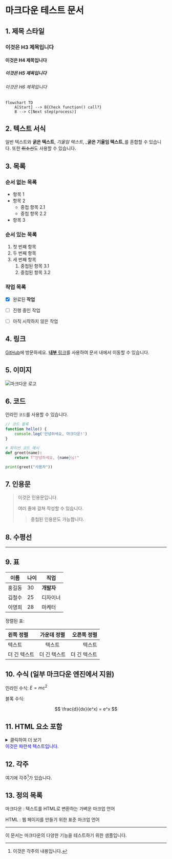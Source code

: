 # 마크다운 테스트 문서

## 1. 제목 스타일

### 이것은 H3 제목입니다

#### 이것은 H4 제목입니다

##### 이것은 H5 제목입니다

###### 이것은 H6 제목입니다

```mermaid
flowchart TD
    A[Start] --> B{Check function() call?}
    B --> C[Next step(process)]
```

## 2. 텍스트 서식

일반 텍스트와 **굵은 텍스트**, _기울임 텍스트_, _**굵은 기울임 텍스트**_를 혼합할 수 있습니다.
또한 ~~취소선~~도 사용할 수 있습니다.

## 3. 목록

### 순서 없는 목록

- 항목 1
- 항목 2
  - 중첩 항목 2.1
  - 중첩 항목 2.2
- 항목 3

### 순서 있는 목록

1. 첫 번째 항목
2. 두 번째 항목
3. 세 번째 항목
   1. 중첩된 항목 3.1
   2. 중첩된 항목 3.2

### 작업 목록

- [x] 완료된 **작업**

- [ ] 진행 중인 작업
- [ ] 아직 시작하지 않은 작업

## 4. 링크

[GitHub](https://github.com)에 방문하세요.
[**내부** 링크](#1-제목-스타일)를 사용하여 문서 내에서 이동할 수 있습니다.

## 5. 이미지

![마크다운 로고](https://markdown-here.com/img/icon256.png)

## 6. 코드

인라인 `코드`를 사용할 수 있습니다.

```javascript
// 코드 블록
function hello() {
	console.log('안녕하세요, 마크다운!')
}
```

```python
# 파이썬 코드 예시
def greet(name):
    return f"안녕하세요, {name}님!"

print(greet("사용자"))
```

## 7. 인용문

> 이것은 인용문입니다.
>
> 여러 줄에 걸쳐 작성할 수 있습니다.
>
> > 중첩된 인용문도 가능합니다.

## 8. 수평선

---

## 9. 표

| 이름   | 나이 | 직업     |
| ------ | ---- | -------- |
| 홍길동 | 30   | **개발자**   |
| 김철수 | 25   | 디자이너 |
| 이영희 | 28   | 마케터   |

정렬된 표:

| 왼쪽 정렬    | 가운데 정렬  |  오른쪽 정렬 |
| :----------- | :----------: | -----------: |
| 텍스트       |    텍스트    |       텍스트 |
| 더 긴 텍스트 | 더 긴 텍스트 | 더 긴 텍스트 |

## 10. 수식 (일부 마크다운 엔진에서 지원)

인라인 수식: $E = mc^2$

블록 수식:

$$
\frac{d}{dx}(e^x) = e^x
$$

## 11. HTML 요소 포함

<details>
<summary>클릭하여 더 보기</summary>
숨겨진 내용이 여기에 표시됩니다.
</details>

<div style="color: blue;">
이것은 파란색 텍스트입니다.
</div>

## 12. 각주

여기에 각주[^1]가 있습니다.

[^1]: 이것은 각주의 내용입니다.

## 13. 정의 목록

마크다운
: 텍스트를 HTML로 변환하는 가벼운 마크업 언어

HTML
: 웹 페이지를 만들기 위한 표준 마크업 언어

---

이 문서는 마크다운의 다양한 기능을 테스트하기 위한 샘플입니다.
